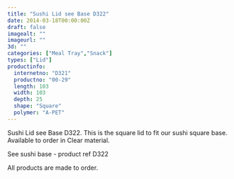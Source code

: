 ```yaml
---
title: "Sushi Lid see Base D322"
date: 2014-03-18T00:00:00Z
draft: false
imagealt: ""
imageurl: ""
3d: ""
categories: ["Meal Tray","Snack"]
types: ["Lid"]
productinfo:
  internetno: "D321"
  productno: "00-29"
  length: 103
  width: 103
  depth: 25
  shape: "Square"
  polymer: "A-PET"
---
```

Sushi Lid see Base D322. This is the square lid to fit our sushi square base. Available to order in Clear material.

See sushi base - product ref D322

All products are made to order.

 